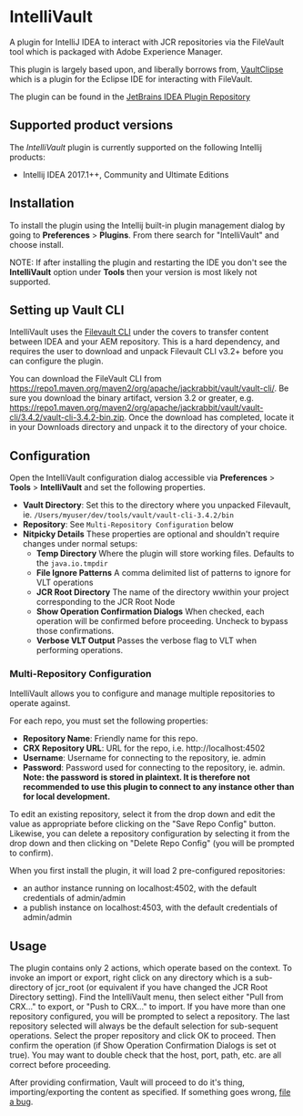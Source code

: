 # IntelliVault

A plugin for IntelliJ IDEA to interact with JCR repositories via the FileVault tool which is packaged with Adobe Experience Manager.

This plugin is largely based upon, and liberally borrows from, [VaultClipse](http://vaultclipse.sourceforge.net/) which is a plugin for the Eclipse IDE for interacting with FileVault.

The plugin can be found in the [JetBrains IDEA Plugin Repository](http://plugins.jetbrains.com/plugin/7328)

## Supported product versions

The *IntelliVault* plugin is currently supported on the following Intellij products:

* Intellij IDEA 2017.1++, Community and Ultimate Editions

## Installation

To install the plugin using the Intellij built-in plugin management dialog by going to **Preferences** > **Plugins**.  From there search for "IntelliVault" and choose install.

NOTE: If after installing the plugin and restarting the IDE you don't see the **IntelliVault** option under **Tools** then your version is most likely not supported.

## Setting up Vault CLI

IntelliVault uses the [Filevault CLI](https://docs.adobe.com/content/help/en/experience-manager-65/developing/devtools/ht-vlttool.html) under the covers to transfer content between IDEA and your AEM repository.  This is a hard dependency, and requires the user to download and unpack Filevault CLI v3.2+ before you can configure the plugin.

You can download the FileVault CLI from https://repo1.maven.org/maven2/org/apache/jackrabbit/vault/vault-cli/. Be sure you download the binary artifact, version 3.2 or greater, e.g. https://repo1.maven.org/maven2/org/apache/jackrabbit/vault/vault-cli/3.4.2/vault-cli-3.4.2-bin.zip.  Once the download has completed, locate it in your Downloads directory and unpack it to the directory of your choice.

## Configuration

Open the IntelliVault configuration dialog accessible via **Preferences** > **Tools** > **IntelliVault** and set the following properties.

- **Vault Directory**: Set this to the directory where you unpacked Filevault, ie. `/Users/myuser/dev/tools/vault/vault-cli-3.4.2/bin`
- **Repository**: See `Multi-Repository Configuration` below
- **Nitpicky Details** These properties are optional and shouldn't require changes under normal setups:
    - **Temp Directory** Where the plugin will store working files.  Defaults to the `java.io.tmpdir`
    - **File Ignore Patterns** A comma delimited list of patterns to ignore for VLT operations
    - **JCR Root Directory** The name of the directory wwithin your project corresponding to the JCR Root Node
    - **Show Operation Confirmation Dialogs** When checked, each operation will be confirmed before proceeding.  Uncheck to bypass  those confirmations.
    - **Verbose VLT Output** Passes the verbose flag to VLT when performing operations.
    
    

### Multi-Repository Configuration

IntelliVault allows you to configure and manage multiple repositories to operate against.

For each repo, you must set the following properties:

- **Repository Name**: Friendly name for this repo.
- **CRX Repository URL**: URL for the repo, i.e. http://localhost:4502
- **Username**: Username for connecting to the repository, ie. admin
- **Password**: Password used for connecting to the repository, ie. admin.  **Note: the password is stored in plaintext.  It is therefore not recommended to use this plugin to connect to any instance other than for local development.**

To edit an existing repository, select it from the drop down and edit the value as appropriate before clicking on the "Save Repo Config" button.  Likewise, you can delete a repository configuration by selecting it from the drop down and then clicking on "Delete Repo Config" (you will be prompted to confirm).

When you first install the plugin, it will load 2 pre-configured repositories:

- an author instance running on localhost:4502, with the default credentials of admin/admin
- a publish instance on localhost:4503, with the default credentials of admin/admin

## Usage

The plugin contains only 2 actions, which operate based on the context.  To invoke an import or export, right click on any directory which is a sub-directory of jcr_root (or equivalent if you have changed the JCR Root Directory setting).  Find the IntelliVault menu, then select either "Pull from CRX..." to export, or "Push to CRX..." to import.  If you have more than one repository configured, you will be prompted to select a repository.  The last repository selected will always be the default selection for sub-sequent operations.  Select the proper repository and click OK to proceed.  Then confirm the operation (if Show Operation Confirmation Dialogs is set ot true).  You may want to double check that the host, port, path, etc. are all correct before proceeding.

After providing confirmation, Vault will proceed to do it's thing, importing/exporting the content as specified.  If something goes wrong, [file a bug](https://github.com/shsteimer/IntelliVault/issues).


